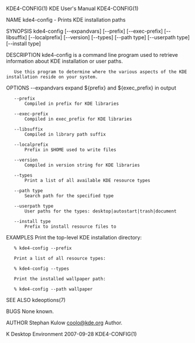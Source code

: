 KDE4-CONFIG(1)                                                                                KDE User's Manual                                                                                KDE4-CONFIG(1)



NAME
       kde4-config - Prints KDE installation paths

SYNOPSIS
       kde4-config [--expandvars] [--prefix] [--exec-prefix] [--libsuffix] [--localprefix] [--version] [--types] [--path type] [--userpath type] [--install type]

DESCRIPTION
       kde4-config is a command line program used to retrieve information about KDE installation or user paths.

       Use this program to determine where the various aspects of the KDE installation reside on your system.

OPTIONS
       --expandvars
           expand ${prefix} and ${exec_prefix} in output

       --prefix
           Compiled in prefix for KDE libraries

       --exec-prefix
           Compiled in exec_prefix for KDE libraries

       --libsuffix
           Compiled in library path suffix

       --localprefix
           Prefix in $HOME used to write files

       --version
           Compiled in version string for KDE libraries

       --types
           Print a list of all available KDE resource types

       --path type
           Search path for the specified type

       --userpath type
           User paths for the types: desktop|autostart|trash|document

       --install type
           Prefix to install resource files to

EXAMPLES
       Print the top-level KDE installation directory:

       % kde4-config --prefix

       Print a list of all resource types:

       % kde4-config --types

       Print the installed wallpaper path:

       % kde4-config --path wallpaper

SEE ALSO
       kdeoptions(7)

BUGS
       None known.

AUTHOR
       Stephan Kulow <coolo@kde.org>
           Author.



K Desktop Environment                                                                             2007-09-28                                                                                   KDE4-CONFIG(1)
